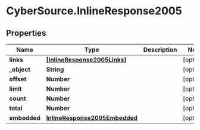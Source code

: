 # CyberSource.InlineResponse2005

## Properties
Name | Type | Description | Notes
------------ | ------------- | ------------- | -------------
**links** | [**[InlineResponse2005Links]**](InlineResponse2005Links.md) |  | [optional] 
**_object** | **String** |  | [optional] 
**offset** | **Number** |  | [optional] 
**limit** | **Number** |  | [optional] 
**count** | **Number** |  | [optional] 
**total** | **Number** |  | [optional] 
**embedded** | [**InlineResponse2005Embedded**](InlineResponse2005Embedded.md) |  | [optional] 


